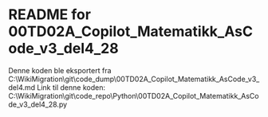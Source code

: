 # README for 00TD02A_Copilot_Matematikk_AsCode_v3_del4_28
Denne koden ble eksportert fra C:\WikiMigration\git\code_dump\00TD02A_Copilot_Matematikk_AsCode_v3_del4.md
Link til denne koden: C:\WikiMigration\git\code_repo\Python\00TD02A_Copilot_Matematikk_AsCode_v3_del4_28.py
